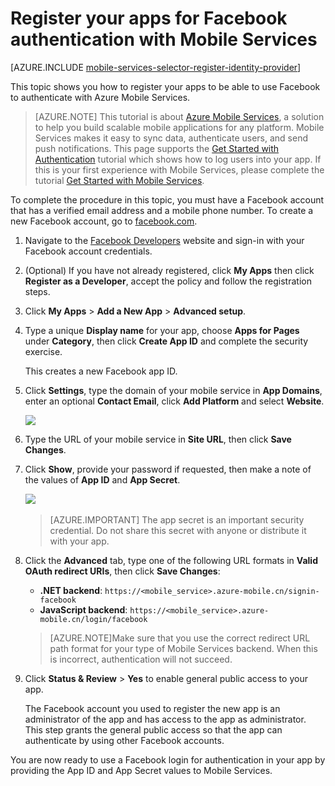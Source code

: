 <properties 
	pageTitle="Register for Facebook authentication | Azure Mobile Services" 
	description="Learn how to use Facebook authentication in your Azure Mobile Services app." 
	services="mobile-services" 
	documentationCenter="" 
	authors="ggailey777" 
	manager="dwrede" 
	editor=""/>

<tags 
	ms.service="mobile-services" 
	ms.date="11/15/2015" 
	wacn.date=""/>

# Register your apps for Facebook authentication with Mobile Services

[AZURE.INCLUDE [mobile-services-selector-register-identity-provider](../includes/mobile-services-selector-register-identity-provider.md)]

This topic shows you how to register your apps to be able to use Facebook to authenticate with Azure Mobile Services. 

>[AZURE.NOTE] This tutorial is about [Azure Mobile Services], a solution to help you build scalable mobile applications for any platform. Mobile Services makes it easy to sync data, authenticate users, and send push notifications. This page supports the [Get Started with Authentication](/documentation/articles/mobile-services-ios-get-started-users) tutorial which shows how to log users into your app. If this is your first experience with Mobile Services, please complete the tutorial [Get Started with Mobile Services](/documentation/articles/mobile-services-ios-get-started).
	
To complete the procedure in this topic, you must have a Facebook account that has a verified email address and a mobile phone number. To create a new Facebook account, go to [facebook.com](https://www.facebook.com/).

1. Navigate to the [Facebook Developers](https://www.facebook.com/) website and sign-in with your Facebook account credentials.

2. (Optional) If you have not already registered, click **My Apps** then click **Register as a Developer**, accept the policy and follow the registration steps. 

3. Click **My Apps** > **Add a New App** > **Advanced setup**.

4. Type a unique **Display name** for your app, choose **Apps for Pages** under **Category**, then click **Create App ID** and complete the security exercise. 

	This creates a new Facebook app ID.

5. Click **Settings**, type the domain of your mobile service in **App Domains**, enter an optional **Contact Email**, click **Add Platform** and select **Website**.

   	![][3]

6. Type the URL of your mobile service in **Site URL**, then click **Save Changes**.

7. Click **Show**, provide your password if requested, then make a note of the values of **App ID** and **App Secret**. 

   	![][5]
	&nbsp;
	
    >[AZURE.IMPORTANT] The app secret is an important security credential. Do not share this secret with anyone or distribute it with your app.
	&nbsp;

8. Click the **Advanced** tab, type one of the following URL formats in **Valid OAuth redirect URIs**, then click **Save Changes**:
 
	+ **.NET backend**: `https://<mobile_service>.azure-mobile.cn/signin-facebook`
	+ **JavaScript backend**: `https://<mobile_service>.azure-mobile.cn/login/facebook` 

	 >[AZURE.NOTE]Make sure that you use the correct redirect URL path format for your type of Mobile Services backend. When this is incorrect, authentication will not succeed. 

       

9. Click **Status & Review** > **Yes** to enable general public access to your app.

	The Facebook account you used to register the new app is an administrator of the app and has access to the app as administrator. This step grants the general public access so that the app can authenticate by using other Facebook accounts. 


You are now ready to use a Facebook login for authentication in your app by providing the App ID and App Secret values to Mobile Services.  

<!-- Anchors. -->

<!-- Images. -->
[3]: ./media/mobile-services-how-to-register-facebook-authentication/mobile-services-facebook-configure-app.png
[5]: ./media/mobile-services-how-to-register-facebook-authentication/mobile-services-facebook-completed.png

<!-- URLs. -->
[Facebook Developers]: http://go.microsoft.com/fwlink/p/?LinkId=268286
[Get started with authentication]: /documentation/articles/mobile-services-windows-store-dotnet-get-started-users/
[Azure Management Portal]: https://manage.windowsazure.cn/
[Azure Mobile Services]: /services/mobile-services/